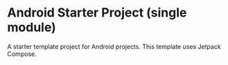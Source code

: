 # Android Starter Project (single module)
A starter template project for Android projects. This template uses Jetpack Compose.
